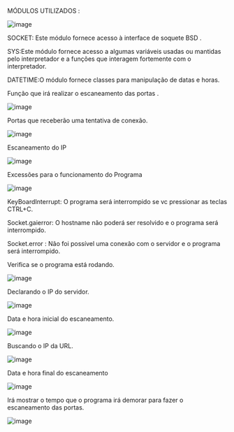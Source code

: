 MÓDULOS UTILIZADOS :

![image](https://user-images.githubusercontent.com/82813718/133996518-3402d7f8-6f34-4d31-a397-9dc2a1fb2c2a.png)

SOCKET: Este módulo fornece acesso à interface de soquete BSD . 

SYS:Este módulo fornece acesso a algumas variáveis usadas ou mantidas pelo interpretador e a funções que interagem fortemente com o interpretador. 

DATETIME:O módulo fornece classes para manipulação de datas e horas.


Função que irá realizar o escaneamento das  portas .

![image](https://user-images.githubusercontent.com/82813718/133997069-60be8ee3-8669-4bc7-8a1a-914d22ec73fb.png)


Portas que receberão uma tentativa de conexão.

![image](https://user-images.githubusercontent.com/82813718/133997175-aa516c56-d6f4-42bb-8243-9786660b8b11.png)


Escaneamento do IP 

![image](https://user-images.githubusercontent.com/82813718/133997361-df4467e3-52a4-4371-b07e-820583d6d497.png)

Excessões para o funcionamento do Programa 

![image](https://user-images.githubusercontent.com/82813718/133997495-feacb022-6dbc-48df-a2a7-ae9fde73b054.png)

KeyBoardInterrupt: O programa será interrompido se vc pressionar as teclas CTRL+C.

Socket.gaierror: O hostname não poderá ser resolvido e o programa será interrompido. 

Socket.error : Não foi possível uma conexão com o servidor e o programa será interrompido.

Verifica  se  o programa está rodando.

![image](https://user-images.githubusercontent.com/82813718/133998738-63678316-85e4-434a-b217-170ab932d088.png)

Declarando o IP do servidor. 

![image](https://user-images.githubusercontent.com/82813718/133998862-dda73299-d04b-461b-aac9-d0b6091f93c6.png)

Data e hora inicial do escaneamento. 

![image](https://user-images.githubusercontent.com/82813718/133999067-b70abc23-87b5-47b2-b4ca-d4b1535f745c.png)

Buscando o IP da URL.

![image](https://user-images.githubusercontent.com/82813718/133999160-c3938212-8f2b-461c-85e8-957516551698.png)

Data e hora final do escaneamento 

![image](https://user-images.githubusercontent.com/82813718/133999265-68006b22-86a9-4cde-8850-f71ff922bf11.png)

Irá mostrar o tempo que o programa irá demorar para fazer o escaneamento das portas.

![image](https://user-images.githubusercontent.com/82813718/133999427-09c1f5cf-2caf-47bf-a741-dccb3a97c651.png)









